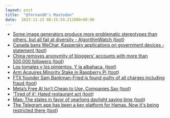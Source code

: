 ```yaml
---
layout: post
title:  "@fernand0's Mastodon"
date:  2023-11-13 08:15:59.212000+00:00
---
```

*  [Some image generators produce more problematic stereotypes than others, but all fail at diversity - AlgorithmWatch ](https://algorithmwatch.org/en/image-generators-stereotypes-diversity) ([toot](https://mastodon.social/@fernand0/111402245109216141))
*  [Canada bans WeChat, Kaspersky applications on government devices -statement ](https://www.reuters.com/technology/canada-bans-wechat-kaspersky-applications-government-devices-statement-2023-10-30) ([toot](https://mastodon.social/@fernand0/111400882924231266))
*  [China removes anonymity of bloggers' accounts with more than 500,000 followers ](https://www.reuters.com/world/china/china-removes-anonymity-bloggers-accounts-with-more-than-500000-followers-2023-10-31) ([toot](https://mastodon.social/@fernand0/111399207871057388))
*  [Los tomates y los pimientos. Y la albahaca. ](https://avecesunafoto.wordpress.com/2023/11/12/los-tomates-y-los-pimientos-y-la-albahaca) ([toot](https://mastodon.social/@fernand0/111399076342636068))
*  [Arm Acquires Minority Stake in Raspberry Pi ](https://www.tomshardware.com/raspberry-pi/arm-acquires-minority-stake-in-raspberry-p) ([toot](https://mastodon.social/@fernand0/111398907645245305))
*  [FTX founder Sam Bankman-Fried is found guilty of all charges including fraud  ](https://www.npr.org/2023/11/03/1210390433/ftx-founder-sam-bankman-fried-is-found-guilty-of-all-charges-including-fraud) ([toot](https://mastodon.social/@fernand0/111398759155033250))
*  [Meta’s Free AI Isn’t Cheap to Use, Companies Say ](https://www.theinformation.com/articles/metas-free-ai-isnt-cheap-to-use-companies-sa) ([toot](https://mastodon.social/@fernand0/111398463576864128))
*  [‘Tired of it’: Hated restaurant act  ](https://www.news.com.au/finance/business/aussies-fume-over-being-asked-to-use-qr-codes-at-restaurants/news-story/6f5c0be6b75584c1aceb2041433538aa) ([toot](https://mastodon.social/@fernand0/111398352830711288))
*  [Map: The states in favor of yearlong daylight saving time ](https://www.nbcnews.com/data-graphics/map-states-favor-yearlong-daylight-saving-time-rcna12305) ([toot](https://mastodon.social/@fernand0/111397946306484649))
*  [The Telegram app has been a key platform for Hamas. Now it&#39;s being restricted there  ](https://www.npr.org/2023/10/31/1208800238/the-telegram-app-has-been-a-key-platform-for-hamas-now-its-being-restricted-there%EF%BF%BD) ([toot](https://mastodon.social/@fernand0/111397797759329775))
